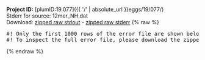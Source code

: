 **Project ID:** [plumID:19.077]({{ '/' | absolute_url }}eggs/19/077/)  
Stderr for source:  12mer_NH.dat   
Download: [zipped raw stdout](12mer_NH.dat.plumed_master.stdout.txt.zip) - [zipped raw stderr](12mer_NH.dat.plumed_master.stderr.txt.zip) 
{% raw %}
<pre>
#! Only the first 1000 rows of the error file are shown below
#! To inspect the full error file, please download the zipped raw stderr file above
</pre>
{% endraw %}
